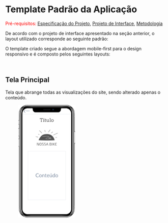 # Template Padrão da Aplicação

<span style="color:red">Pré-requisitos: <a href="2-Especificação do Projeto.md"> Especificação do Projeto</a></span>, <a href="3-Projeto de Interface.md"> Projeto de Interface</a>, <a href="4-Metodologia.md"> Metodologia</a>

De acordo com o projeto de interface apresentado na seção anterior, o layout utilizado corresponde ao seguinte padrão:

O template criado segue a abordagem mobile-first para o design responsivo e é composto pelos seguintes layouts:

<br>

## Tela Principal 
Tela que abrange todas as visualizações do site, sendo alterado apenas o conteúdo.
<br>

<p>
 <img src="img\wireframes\Wireframe atulizado\Template.jpg" width="180" hspace="40">
</p>

<br><br>


